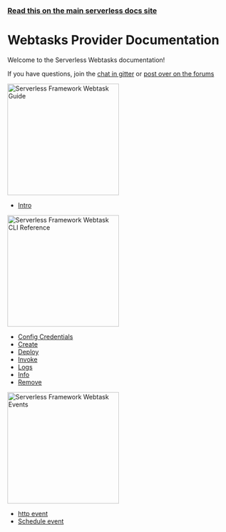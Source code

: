 <!--
title: Serverless - Webtasks Documentation
menuText: Webtasks
layout: Doc
-->

<!-- DOCS-SITE-LINK:START automatically generated  -->
### [Read this on the main serverless docs site](https://www.serverless.com/framework/docs/)
<!-- DOCS-SITE-LINK:END -->

# Webtasks Provider Documentation

Welcome to the Serverless Webtasks documentation!

If you have questions, join the [chat in gitter](https://gitter.im/serverless/serverless) or [post over on the forums](https://forum.serverless.com/)

<div class="docsSections">
  <div class="docsSection">
    <div class="docsSectionHeader">
      <a href="./guide/">
      <img src="https://s3-us-west-2.amazonaws.com/assets.site.serverless.com/images/sls_aws_guide.png" alt="Serverless Framework Webtask Guide" width="250" draggable="false"/>
      </a>
    </div>
    <div class="test">
      <ul>
        <li><a href="./guide">Intro</a></li>
      </ul>
    </div>
  </div>

  <div class="docsSection">
    <div class="docsSectionHeader">
      <a href="./cli-reference/">
      <img src="https://s3-us-west-2.amazonaws.com/assets.site.serverless.com/images/sls_aws_cli.png" alt="Serverless Framework Webtask CLI Reference" width="250" draggable="false"/>
      </a>
    </div>
    <div>
      <ul>
        <li><a href="./cli-reference/config-credentials.md">Config Credentials</a></li>
        <li><a href="./cli-reference/create.md">Create</a></li>
        <li><a href="./cli-reference/deploy.md">Deploy</a></li>
        <li><a href="./cli-reference/invoke.md">Invoke</a></li>
        <li><a href="./cli-reference/logs.md">Logs</a></li>
        <li><a href="./cli-reference/info.md">Info</a></li>
        <li><a href="./cli-reference/remove.md">Remove</a></li>
      </ul>
    </div>
  </div>

  <div class="docsSection">
    <div class="docsSectionHeader">
      <a href="./events/">
      <img src="https://s3-us-west-2.amazonaws.com/assets.site.serverless.com/images/sls_aws_events.png" alt="Serverless Framework Webtask Events"  width="250" draggable="false"/>
      </a>
    </div>
    <div>
      <ul>
        <li><a href="./events/http.md">http event</a></li>
        <li><a href="./events/schedule.md">Schedule event</a></li>
      </ul>
    </div>
  </div>
</div>
